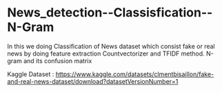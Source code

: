 # News_detection--Classisfication--N-Gram
In this we doing Classification of News dataset which consist fake or real news by doing feature extraction Countvectorizer and TFIDF method. N-gram and its confusion matrix

Kaggle Dataset : https://www.kaggle.com/datasets/clmentbisaillon/fake-and-real-news-dataset/download?datasetVersionNumber=1

